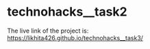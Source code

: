 # technohacks__task2
The live link of the project is: https://likhita426.github.io/technohacks__task3/

